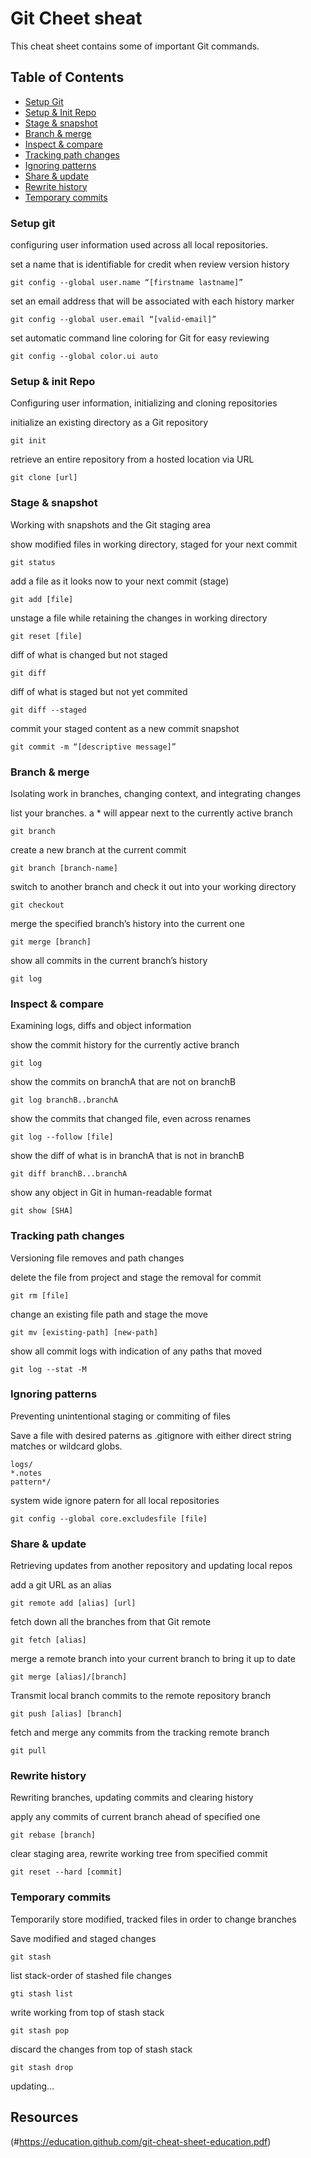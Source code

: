 # Git Cheet sheat
This cheat sheet contains some of important Git commands.

## Table of Contents
- [Setup Git](#setup-git)
- [Setup & Init Repo](#setup-init-repo)
- [Stage & snapshot](#stage-snapshot)
- [Branch & merge](#branch-merge)
- [Inspect & compare](#inspect-compare)
- [Tracking path changes](#tracking-path-changes)
- [Ignoring patterns](#ignoring-patterns)
- [Share & update](#share-update)
- [Rewrite history](#rewrite-history)
- [Temporary commits](#temporary-commits)
### Setup git
configuring user information used across all local repositories.

set a name that is identifiable for credit when review version history
```
git config --global user.name “[firstname lastname]”
```

set an email address that will be associated with each history marker
```
git config --global user.email “[valid-email]”
```

set automatic command line coloring for Git for easy reviewing
```
git config --global color.ui auto
```

### Setup & init Repo
Configuring user information, initializing and cloning repositories

initialize an existing directory as a Git repository
```
git init
```

retrieve an entire repository from a hosted location via URL
```
git clone [url]
```

### Stage & snapshot
Working with snapshots and the Git staging area

show modified files in working directory, staged for your next commit
```
git status
```

add a file as it looks now to your next commit (stage)
```
git add [file]
```

unstage a file while retaining the changes in working directory
```
git reset [file]
```

diff of what is changed but not staged
```
git diff
```

diff of what is staged but not yet commited
```
git diff --staged
```

commit your staged content as a new commit snapshot
```
git commit -m “[descriptive message]”
```

### Branch & merge
Isolating work in branches, changing context, and integrating changes

list your branches. a * will appear next to the currently active branch
```
git branch
```

create a new branch at the current commit
```
git branch [branch-name]
```

switch to another branch and check it out into your working directory
```
git checkout
```

merge the specified branch’s history into the current one
```
git merge [branch]
```

show all commits in the current branch’s history
```
git log
```

### Inspect & compare
Examining logs, diffs and object information

show the commit history for the currently active branch
```
git log
```

show the commits on branchA that are not on branchB
```
git log branchB..branchA
```

show the commits that changed file, even across renames
```
git log --follow [file]
```

show the diff of what is in branchA that is not in branchB
```
git diff branchB...branchA
```

show any object in Git in human-readable format
```
git show [SHA]
```

### Tracking path changes
Versioning file removes and path changes

delete the file from project and stage the removal for commit
```
git rm [file]
```

change an existing file path and stage the move
```
git mv [existing-path] [new-path]
```

show all commit logs with indication of any paths that moved
```
git log --stat -M
```

### Ignoring patterns
Preventing unintentional staging or commiting of files

Save a file with desired paterns as .gitignore with either direct string
matches or wildcard globs.
```
logs/
*.notes
pattern*/
```

system wide ignore patern for all local repositories
```
git config --global core.excludesfile [file]
```

###   Share & update
Retrieving updates from another repository and updating local repos

add a git URL as an alias
```
git remote add [alias] [url]
```

fetch down all the branches from that Git remote
```
git fetch [alias]
```

merge a remote branch into your current branch to bring it up to date
```
git merge [alias]/[branch]
```

Transmit local branch commits to the remote repository branch
```
git push [alias] [branch]
```

fetch and merge any commits from the tracking remote branch
```
git pull
```

### Rewrite history
Rewriting branches, updating commits and clearing history

apply any commits of current branch ahead of specified one
```
git rebase [branch]
```

clear staging area, rewrite working tree from specified commit
```
git reset --hard [commit]
```

### Temporary commits
Temporarily store modified, tracked files in order to change branches

Save modified and staged changes
```
git stash
```

list stack-order of stashed file changes
```
gti stash list
```

write working from top of stash stack
```
git stash pop
```

discard the changes from top of stash stack
```
git stash drop
```

updating...

## Resources
(#https://education.github.com/git-cheat-sheet-education.pdf)

